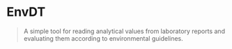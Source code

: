 # EnvDT
> A simple tool for reading analytical values from laboratory reports and evaluating them according to environmental guidelines.